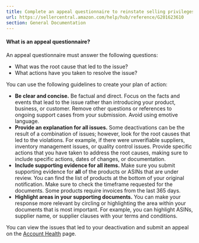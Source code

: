 ```yaml
---
title: Complete an appeal questionnaire to reinstate selling privileges
url: https://sellercentral.amazon.com/help/hub/reference/G201623610
section: General Documentation
---
```


#### What is an appeal questionnaire?

An appeal questionnaire must answer the following questions:

  * What was the root cause that led to the issue?
  * What actions have you taken to resolve the issue?

You can use the following guidelines to create your plan of action:

  * **Be clear and concise.** Be factual and direct. Focus on the facts and events that lead to the issue rather than introducing your product, business, or customer. Remove other questions or references to ongoing support cases from your submission. Avoid using emotive language.
  * **Provide an explanation for all issues.** Some deactivations can be the result of a combination of issues; however, look for the root causes that led to the violations. For example, if there were unverifiable suppliers, inventory management issues, or quality control issues. Provide specific actions that you have taken to address the root causes, making sure to include specific actions, dates of changes, or documentation.
  * **Include supporting evidence for all items.** Make sure you submit supporting evidence for **all** of the products or ASINs that are under review. You can find the list of products at the bottom of your original notification. Make sure to check the timeframe requested for the documents. Some products require invoices from the last 365 days.
  * **Highlight areas in your supporting documents.** You can make your response more relevant by circling or highlighting the area within your documents that is most important. For example, you can highlight ASINs, supplier name, or supplier clauses with your terms and conditions.

You can view the issues that led to your deactivation and submit an appeal on
the [Account Health](/performance/dashboard) page.

